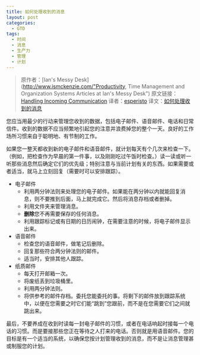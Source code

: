 ```yaml
---
title: 如何处理收到的消息
layout: post
categories:
  - GTD
tags: 
  - 时间
  - 消息
  - 生产力
  - 管理
  - 计划
---
```


> 原作者：[Ian's Messy Desk](http://www.ismckenzie.com/"Productivity, Time Management and Organization Systems Articles at Ian's Messy Desk")
> 原文链接：[Handling Incoming Communication][1]
> 译者：[esperisto][2]
> 译文：[如何处理收到的消息][3]

您应当用最少的行动来管理您收到的数据，包括电子邮件、语音邮件、电话和日常信件。收到的数据不应当频繁地引起您的注意并浪费掉您的整个一天。良好的工作场所习惯来自于聪明地、有节制的工作。

如果您一整天都收到新的电子邮件和语音邮件，就计划每天有个几次来检查一下。（例如，把检查作为早晨的第一件事，以及刚刚吃过午饭时检查。）读一读或听一听那些消息然后确定它们的优先级；特别注意与当前计划有关的东西。如果需要或者适当，就马上立刻回复（需要时可以安排跟踪）。

- 电子邮件
  - 利用两分钟法则来处理您的电子邮件。如果能在两分钟以内就能回复消息，则不要推到后面，马上就完成它。然后将消息存档或者删掉。 
  - 利用文件夹来管理消息。 
  - **删除**您不再需要保存的任何消息。 
  - 利用跟踪标记或有日期的日历闹钟，在需要注意的时候，将电子邮件显示出来。
- 语音邮件 
  - 检查您的语音邮件，做笔记后删除。 
  - 回复那些符合两分钟法则的邮件。 
  - 适当时，安排其他人跟踪。
- 纸质邮件
  - 每天打开邮箱一次。 
  - 将废纸丢到垃圾桶里。 
  - 利用两分钟法则。 
  - 将供参考的邮件存档。委托您能委托的事。将剩下的邮件放到跟踪系统中，以便在您需要之时它们能“跳到”您跟前，而不是在您需要它们之间就跳出来。

最后，不要养成在收到时读每一封电子邮件的习惯，或者在电话响起时接每一个电话的习惯。而是要接那些您正在等待之人打来的电话。否则就是用语音邮件。您的目标是有一个适当的系统，以确保您按计划管理收到的消息，而不是让消息管理甚或制服您的计划。

[1]: http://www.ismckenzie.com/01/10/handling-incoming-communication
[2]: http://jouchyi.cn
[3]: http://jouchyi.cn/2008/07/handling-incoming-communication.html/

